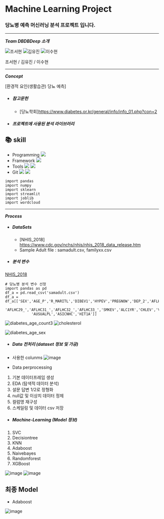 # Machine Learning Project
### 당뇨병 예측 머신러닝 분석 프로젝트 입니다.
---

___Team DBDBDeep 소개___


![조서현](https://github.com/seohyuny/ml_project/assets/154740829/299c4cb0-c98b-4358-b88d-c363000d818c)
![김유진](https://github.com/seohyuny/ml_project/assets/154740829/8dd8cbe7-5bec-4098-8d37-ed0dcf6e52e9)
![이수현](https://github.com/seohyuny/ml_project/assets/154740829/fd0e5ac6-50d6-49d6-96d0-d2240eb42a89)


조서현 / 김유진 / 이수현

---

___Concept___

[환경적 요인(생활습관) 당뇨 예측]

- ##### 참고문헌
  - [당뇨학회]<https://www.diabetes.or.kr/general/info/info_01.php?con=2>

- ##### 프로젝트에 사용된 분석 라이브러리

## :books: skill
- Programming <img src="https://img.shields.io/badge/Python-3776AB?style=for-the-badge&logo=Python&logoColor=white">
- Framework <img src="https://img.shields.io/badge/Streamlit-FF4B4B?style=for-the-badge&logo=Streamlit&logoColor=white">
- Tools <img src="https://img.shields.io/badge/jupyter-F37626?style=for-the-badge&logo=jupyter&logoColor=white"> <img src="https://img.shields.io/badge/visualstudiocode-007ACC?style=for-the-badge&logo=visualstudiocode&logoColor=white">
- Git <img src="https://img.shields.io/badge/Git-F05032?style=for-the-badge&logo=jupyter&logoColor=white"> <img src="https://img.shields.io/badge/github-181717?style=for-the-badge&logo=github&logoColor=white">

```
import pandas
import numpy
import sklearn
import streamlit
import joblib
import wordcloud
```

--- 

___Process___

- ##### DataSets
  - [NHIS_2018] <https://www.cdc.gov/nchs/nhis/nhis_2018_data_release.htm>
  - Sample Adult file : samadult.csv, familyxx.csv

- ##### 분석 변수
[NHIS_2018](https://www.cdc.gov/nchs/nhis/nhis_2018_data_release.htm)

```
# 당뇨병 분석 변수 선정
import pandas as pd
df_a = pd.read_csv('samadult.csv')
df_a = df_a[['SEX','AGE_P','R_MARITL','DIBEV1','HYPEV','PREGNOW','DEP_2','AFLHCA18','BMI',
            'AFLHC29_','AFLHC31_','AFLHC32_','AFLHC33_','SMKEV','ALC1YR','CHLEV','VIGNO',
            'AUSUALPL','ASICNHC','HIT1A']]
```

![diabetes_age_count3](https://github.com/seohyuny/ml_project/assets/154740829/5b359a1c-bb3d-46e0-82bd-c98868b64571) ![cholesterol](https://github.com/seohyuny/ml_project/assets/154740829/84c3562f-3262-44bd-a775-1c0cd0ebbba2)


![diabetes_age_sex](https://github.com/seohyuny/ml_project/assets/154740829/1b8c6494-6fd8-42c6-ad52-510920ad11b3)




- ##### Data 전처리 (dataset 정보 및 가공)

- 사용한 colunms
![image](https://github.com/seohyuny/ml_project/assets/154740829/23c10fdf-8f9e-49fd-84d2-6eebbb2bcf6e)

- Data perprocessing

1) 기본 데이터프레임 생성
2) EDA (탐색적 데이터 분석)
3) 설문 답변 1/2로 정형화
4) null값 및 이상치 데이터 정제
5) 컬럼명 재구성
6) 스케일링 및 데이터 csv 저장

- ##### Machine-Learning (Model 정보)

1) SVC
2) Decisiontree
3) KNN
4) Adaboost
5) Naivebayes
6) Randomforest
7) XGBoost

![image](https://github.com/seohyuny/ml_project/assets/154740829/eb76dd4a-e5e5-4160-b4d5-5909615dcd2c)  ![image](https://github.com/seohyuny/ml_project/assets/154740829/47010c45-f1db-40d7-9f5c-d181a994c172)


## 최종 Model

- Adaboost


![image](https://github.com/seohyuny/ml_project/assets/154740829/27294c40-a89d-4278-a5df-8e485e6a2c67)




